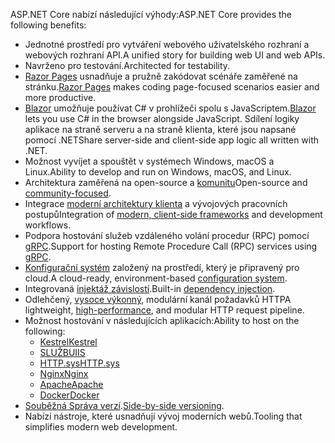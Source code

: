<span data-ttu-id="63b61-101">ASP.NET Core nabízí následující výhody:</span><span class="sxs-lookup"><span data-stu-id="63b61-101">ASP.NET Core provides the following benefits:</span></span>

* <span data-ttu-id="63b61-102">Jednotné prostředí pro vytváření webového uživatelského rozhraní a webových rozhraní API.</span><span class="sxs-lookup"><span data-stu-id="63b61-102">A unified story for building web UI and web APIs.</span></span>
* <span data-ttu-id="63b61-103">Navrženo pro testování.</span><span class="sxs-lookup"><span data-stu-id="63b61-103">Architected for testability.</span></span>
* <span data-ttu-id="63b61-104">[Razor Pages](xref:razor-pages/index) usnadňuje a pružně zakódovat scénáře zaměřené na stránku.</span><span class="sxs-lookup"><span data-stu-id="63b61-104">[Razor Pages](xref:razor-pages/index) makes coding page-focused scenarios easier and more productive.</span></span>
* <span data-ttu-id="63b61-105">[Blazor](xref:blazor/index) umožňuje používat C# v prohlížeči spolu s JavaScriptem.</span><span class="sxs-lookup"><span data-stu-id="63b61-105">[Blazor](xref:blazor/index) lets you use C# in the browser alongside JavaScript.</span></span> <span data-ttu-id="63b61-106">Sdílení logiky aplikace na straně serveru a na straně klienta, které jsou napsané pomocí .NET</span><span class="sxs-lookup"><span data-stu-id="63b61-106">Share server-side and client-side app logic all written with .NET.</span></span>
* <span data-ttu-id="63b61-107">Možnost vyvíjet a spouštět v systémech Windows, macOS a Linux.</span><span class="sxs-lookup"><span data-stu-id="63b61-107">Ability to develop and run on Windows, macOS, and Linux.</span></span>
* <span data-ttu-id="63b61-108">Architektura zaměřená na open-source a [komunitu](https://live.asp.net/)</span><span class="sxs-lookup"><span data-stu-id="63b61-108">Open-source and [community-focused](https://live.asp.net/).</span></span>
* <span data-ttu-id="63b61-109">Integrace [moderní architektury klienta](xref:blazor/index) a vývojových pracovních postupů</span><span class="sxs-lookup"><span data-stu-id="63b61-109">Integration of [modern, client-side frameworks](xref:blazor/index) and development workflows.</span></span>
* <span data-ttu-id="63b61-110">Podpora hostování služeb vzdáleného volání procedur (RPC) pomocí [gRPC](xref:grpc/index).</span><span class="sxs-lookup"><span data-stu-id="63b61-110">Support for hosting Remote Procedure Call (RPC) services using [gRPC](xref:grpc/index).</span></span>
* <span data-ttu-id="63b61-111">[Konfigurační systém](xref:fundamentals/configuration/index) založený na prostředí, který je připravený pro cloud.</span><span class="sxs-lookup"><span data-stu-id="63b61-111">A cloud-ready, environment-based [configuration system](xref:fundamentals/configuration/index).</span></span>
* <span data-ttu-id="63b61-112">Integrovaná [injektáž závislostí](xref:fundamentals/dependency-injection).</span><span class="sxs-lookup"><span data-stu-id="63b61-112">Built-in [dependency injection](xref:fundamentals/dependency-injection).</span></span>
* <span data-ttu-id="63b61-113">Odlehčený, [vysoce výkonný](https://github.com/aspnet/benchmarks), modulární kanál požadavků HTTP</span><span class="sxs-lookup"><span data-stu-id="63b61-113">A lightweight, [high-performance](https://github.com/aspnet/benchmarks), and modular HTTP request pipeline.</span></span>
* <span data-ttu-id="63b61-114">Možnost hostování v následujících aplikacích:</span><span class="sxs-lookup"><span data-stu-id="63b61-114">Ability to host on the following:</span></span>
  * [<span data-ttu-id="63b61-115">Kestrel</span><span class="sxs-lookup"><span data-stu-id="63b61-115">Kestrel</span></span>](xref:fundamentals/servers/kestrel)
  * [<span data-ttu-id="63b61-116">SLUŽBU</span><span class="sxs-lookup"><span data-stu-id="63b61-116">IIS</span></span>](xref:host-and-deploy/iis/index)
  * [<span data-ttu-id="63b61-117">HTTP.sys</span><span class="sxs-lookup"><span data-stu-id="63b61-117">HTTP.sys</span></span>](xref:fundamentals/servers/httpsys)
  * [<span data-ttu-id="63b61-118">Nginx</span><span class="sxs-lookup"><span data-stu-id="63b61-118">Nginx</span></span>](xref:host-and-deploy/linux-nginx)
  * [<span data-ttu-id="63b61-119">Apache</span><span class="sxs-lookup"><span data-stu-id="63b61-119">Apache</span></span>](xref:host-and-deploy/linux-apache)
  * [<span data-ttu-id="63b61-120">Docker</span><span class="sxs-lookup"><span data-stu-id="63b61-120">Docker</span></span>](xref:host-and-deploy/docker/index)
* <span data-ttu-id="63b61-121">[Souběžná Správa verzí](/dotnet/standard/choosing-core-framework-server#a-need-for-side-by-side-of-net-versions-per-application-level).</span><span class="sxs-lookup"><span data-stu-id="63b61-121">[Side-by-side versioning](/dotnet/standard/choosing-core-framework-server#a-need-for-side-by-side-of-net-versions-per-application-level).</span></span>
* <span data-ttu-id="63b61-122">Nabízí nástroje, které usnadňují vývoj moderních webů.</span><span class="sxs-lookup"><span data-stu-id="63b61-122">Tooling that simplifies modern web development.</span></span>
